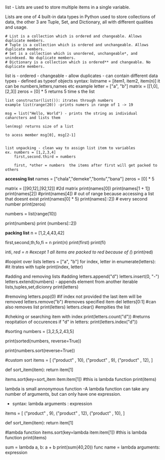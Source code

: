 

list - Lists are used to store multiple items in a single variable.

Lists are one of 4 built-in data types in Python used to store collections of data, the other 3 are Tuple, Set, and Dictionary, all with different qualities and usage.


    # List is a collection which is ordered and changeable. Allows duplicate members.
    # Tuple is a collection which is ordered and unchangeable. Allows duplicate members.
    # Set is a collection which is unordered, unchangeable*, and unindexed. No duplicate members.
    # Dictionary is a collection which is ordered** and changeable. No duplicate members.


list is - ordered
        - changeable
        - allow duplicates
        - can contain different data types
        - defined as typeof objects
syntax: listname = [item1, item2, item(n)]
    it can be numbers,letters,names etc
    example letter = ["a", "b"]
             matrix = [[1,0],[2,3]]
            zeros = [0] * 5 returns 5 time s the list

    list constructor(list()): itrates through numbers 
    example list(range(20)) -prints numers in range of 1 -> 19

    msg = list("Hello, World") - prints the string as individual caharcters and lists them

    len(msg) returns size of a list 

    to acess member msg[0], msg[2-1]


    list unpacking - clean way to assign list item to variables
    ex. numbers = [1,2,3,4]
        first,second.third = numbers

        first, *other = numbers  the items after first will get packed to others

    
**accessing list**
names = ["chala","demeke","bontu","bana"]
zeros = [0] * 5

matrix = [[90,12],[92,12]] #2d matrix
print(names[0])
print(names[1 + 1])
print(names[2])
#print(names[4]) # out of range because accessing a list that doesnt exist
 print(names[0] * 5)
print(names[::2]) # every second number
print(zeros)


numbers = list(range(10))

print(numbers)
print (numbers[::2])


**packing list**
n = [1,2,4,43,42]

first,second,th,fo,fi = n
print(n)
print(first)
print(fi)

inti, *red = n #except 1 all items are packed to red because of (*)
print(red)

#loopint over lists
letters = ["a", "b"]
for index, letter in enumerate(letters): #it itrates with tuple
    print(index, letter)   

#adding and removing lists
#adding
letters.append("d")
letters.insert(0, "-")
letters.extend(numbers)  - appends element from another iterable lists,tuples,set,dicionry
print(letters)

#removing
letters.pop(0) #if index not provided the last item will be removed
letters.remove("b") #removes specified item
del letters[0:1]    #can also removes list
print(letters)
letters.clear() #empities the list 

#cheking or searching item with index
print(letters.count("d")) #returns reopitation of occurences
if "d" in letters:
    print(letters.index("d"))

#sorting
numbers = [3,2,5,2,43,5]

print(sorted(numbers, reverse=True))

print(numbers.sort(reverse=True))

#custom sort
items = [
    ("product" , 10),
    ("product" , 9),
    ("product" , 12),
]

def sort_item(item):
    return item[1]

items.sort(key=sort_item item:item[1]) #this is lambda function
print(items)

lambda is small annonymous function
 -A lambda function can take any number of arguments, but can only have one expression.
  - syntax: lambda arguments : expression

items = [
    ("product" , 9),
    ("product" , 12),
    ("product" , 10),
]

def sort_item(item):
    return item[1]

#lambda function
items.sort(key=lambda item:item[1]) #this is lambda function
print(items)

sum = lambda a, b: a + b
print(sum(40,20))
func name = lambda arguments: expression
